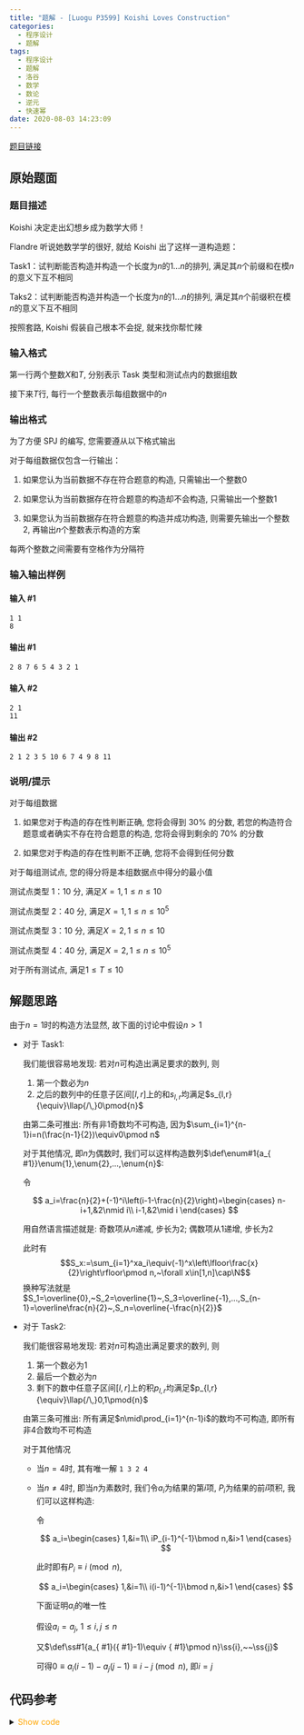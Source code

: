 ```yaml
---
title: "题解 - [Luogu P3599] Koishi Loves Construction"
categories:
  - 程序设计
  - 题解
tags:
  - 程序设计
  - 题解
  - 洛谷
  - 数学
  - 数论
  - 逆元
  - 快速幂
date: 2020-08-03 14:23:09
---
```


[题目链接](https://www.luogu.com.cn/problem/P3599)

<!-- more -->

## 原始题面

### 题目描述

Koishi 决定走出幻想乡成为数学大师！

Flandre 听说她数学学的很好, 就给 Koishi 出了这样一道构造题：

Task1：试判断能否构造并构造一个长度为$n$的$1\dots n$的排列, 满足其$n$个前缀和在模$n$的意义下互不相同

Taks2：试判断能否构造并构造一个长度为$n$的$1\dots n$的排列, 满足其$n$个前缀积在模$n$的意义下互不相同

按照套路, Koishi 假装自己根本不会捉, 就来找你帮忙辣

### 输入格式

第一行两个整数$X$和$T$, 分别表示 Task 类型和测试点内的数据组数

接下来$T$行, 每行一个整数表示每组数据中的$n$

### 输出格式

为了方便 SPJ 的编写, 您需要遵从以下格式输出

对于每组数据仅包含一行输出：

1. 如果您认为当前数据不存在符合题意的构造, 只需输出一个整数$0$

1. 如果您认为当前数据存在符合题意的构造却不会构造, 只需输出一个整数$1$

1. 如果您认为当前数据存在符合题意的构造并成功构造, 则需要先输出一个整数$2$, 再输出$n$个整数表示构造的方案

每两个整数之间需要有空格作为分隔符

### 输入输出样例

#### 输入 #1

```input1
1 1
8
```

#### 输出 #1

```output1
2 8 7 6 5 4 3 2 1
```

#### 输入 #2

```input2
2 1
11
```

#### 输出 #2

```output2
2 1 2 3 5 10 6 7 4 9 8 11
```

### 说明/提示

对于每组数据

1. 如果您对于构造的存在性判断正确, 您将会得到 $30\%$ 的分数, 若您的构造符合题意或者确实不存在符合题意的构造, 您将会得到剩余的 $70\%$ 的分数

1. 如果您对于构造的存在性判断不正确, 您将不会得到任何分数

对于每组测试点, 您的得分将是本组数据点中得分的最小值

测试点类型 1：10 分, 满足$X=1,1\leq n\leq 10$

测试点类型 2：40 分, 满足$X=1,1\leq n\leq10^5$

测试点类型 3：10 分, 满足$X=2,1\leq n\leq 10$

测试点类型 4：40 分, 满足$X=2,1\leq n\leq10^5$

对于所有测试点, 满足$1\leq T\leq 10$

## 解题思路

由于$n=1$时的构造方法显然, 故下面的讨论中假设$n>1$

- 对于 Task1:

  我们能很容易地发现: 若对$n$可构造出满足要求的数列, 则

  1. 第一个数必为$n$
  1. 之后的数列中的任意子区间$[l,r]$上的和$s_{l,r}$均满足$s_{l,r}{\equiv}\llap{/\,}0\pmod{n}$

  由第二条可推出: 所有非$1$奇数均不可构造, 因为$\sum_{i=1}^{n-1}i=n(\frac{n-1}{2})\equiv0\pmod n$

  对于其他情况, 即$n$为偶数时, 我们可以这样构造数列$\def\enum#1{a_{ #1}}\enum{1},\enum{2},...,\enum{n}$:

  令

  $$
  a_i=\frac{n}{2}+(-1)^i\left(i-1-\frac{n}{2}\right)=\begin{cases}
    n-i+1,&2\nmid i\\
    i-1,&2\mid i
  \end{cases}
  $$

  用自然语言描述就是: 奇数项从$n$递减, 步长为$2$; 偶数项从$1$递增, 步长为$2$

  此时有
  $$S_x:=\sum_{i=1}^xa_i\equiv(-1)^x\left\lfloor\frac{x}{2}\right\rfloor\pmod n,~\forall x\in[1,n]\cap\N$$
  换种写法就是$S_1=\overline{0},~S_2=\overline{1}~,S_3=\overline{-1},...,S_{n-1}=\overline\frac{n}{2}~,S_n=\overline{-\frac{n}{2}}$

- 对于 Task2:

  我们能很容易地发现: 若对$n$可构造出满足要求的数列, 则

  1. 第一个数必为$1$
  1. 最后一个数必为$n$
  1. 剩下的数中任意子区间$[l,r]$上的积$p_{l,r}$均满足$p_{l,r}{\equiv}\llap{/\,}0,1\pmod{n}$

  由第三条可推出: 所有满足$n\mid\prod_{i=1}^{n-1}i$的数均不可构造, 即所有非$4$合数均不可构造

  对于其他情况

  - 当$n=4$时, 其有唯一解 `1 3 2 4`
  - 当$n\ne4$时, 即当$n$为素数时, 我们令$a_i$为结果的第$i$项, $P_i$为结果的前$i$项积, 我们可以这样构造:

    令

    $$
    a_i=\begin{cases}
      1,&i=1\\
      iP_{i-1}^{-1}\bmod n,&i>1
    \end{cases}
    $$

    此时即有$P_i\equiv i\pmod n$,

    $$
    a_i=\begin{cases}
      1,&i=1\\
      i(i-1)^{-1}\bmod n,&i>1
    \end{cases}
    $$

    下面证明$a_i$的唯一性

    假设$a_i=a_j,~1\leqslant i,j\leqslant n$

    又$\def\ss#1{a_{ #1}({ #1}-1)\equiv { #1}\pmod n}\ss{i},~~\ss{j}$

    可得$0\equiv a_i(i-1)-a_j(j-1)\equiv i-j\pmod n$, 即$i=j$

## 代码参考

<details>
<summary><font color='orange'>Show code</font></summary>

{% icodeweb cpa_cpp title:Luogu_3599 Luogu/3599/0.cpp %}

</details>
